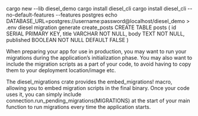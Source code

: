  cargo new --lib diesel_demo
cargo install diesel_cli
cargo install diesel_cli --no-default-features --features postgres
echo DATABASE_URL=postgres://username:password@localhost/diesel_demo > .env
diesel migration generate create_posts
CREATE TABLE posts (
  id SERIAL PRIMARY KEY,
  title VARCHAR NOT NULL,
  body TEXT NOT NULL,
  published BOOLEAN NOT NULL DEFAULT FALSE
)


When preparing your app for use in production, you may want to run your migrations during the application’s initialization phase. You may also want to include the migration scripts as a part of your code, to avoid having to copy them to your deployment location/image etc.

The diesel_migrations crate provides the embed_migrations! macro, allowing you to embed migration scripts in the final binary. Once your code uses it, you can simply include connection.run_pending_migrations(MIGRATIONS) at the start of your main function to run migrations every time the application starts.

